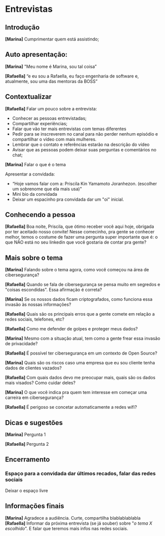 # Entrevistas
<!-- _Esse roteiro é específico para entrevista. Fiquem a vontade para customizar as perguntas. Sugerimos que, com antecedência, ele seja lido em conjunto e conversado com todas as participantes (entrevistadoras e entrevistadas). Lembrem-se de sempre dar espaço para todos as envolvidas falarem; um jeito de fazer isso é definindo previamente quem fala o quê._  -->

<!-- > Seria interessante falar tudo com o gênero feminino, pois somos uma comunidade que todas as protagonistas são mulheres, além disso estamos falando para outras mulheres da comunidade ou que estão conhecendo e querendo fazer parte. -->

## Introdução 
**[Marina]** Cumprimentar quem está assistindo;

## Auto apresentação:
**[Marina]** "Meu nome é Marina, sou tal coisa” 

**[Rafaella]** “e eu sou a Rafaella, eu faço engenharia de software e, atualmente, sou uma das mentoras da BOSS”

## Contextualizar 
**[Rafaella]** Falar um pouco sobre a entrevista:
- Conhecer as pessoas entrevistadas;
- Compartilhar experiências;
- Falar que vão ter mais entrevistas com temas diferentes
- Pedir para se inscreverem no canal para não perder nenhum episódio e compartilhar o vídeo com mais mulheres. 
- Lembrar que o contato e referências estarão na descrição do vídeo
- Avisar que as pessoas podem deixar suas perguntas e comentários no chat;	

**[Marina]** Falar o que é o tema

Apresentar a convidada:
- “Hoje vamos falar com a: Priscila Kin Yamamoto Joranhezon. (escolher um sobrenome que ela mais usa)"
- Mini bio da convidada
- Deixar um espacinho pra convidada dar um "oi" inicial.

## Conhecendo a pessoa

**[Rafaella]** Boa noite, Priscila, que ótimo receber você aqui hoje, obrigada por ter aceitado nosso convite! Nesse comecinho, pra gente se conhecer melhor, temos o costume de fazer uma pergunta super importante que é: o que NÃO está no seu linkedin que você gostaria de contar pra gente? 

## Mais sobre o tema
**[Marina]** Falando sobre o tema agora, como você começou na área de cibersegurança?

**[Rafaella]** Quando se fala de cibersegurança se pensa muito em segredos e "coisas escondidas". Essa afirmação é correta?

**[Marina]** Se os nossos dados ficam criptografados, como funciona essa invasão às nossas informações?

**[Rafaella]** Quais são os principais erros que a gente comete em relação a redes sociais, telefones, etc?


**[Rafaella]** Como me defender de golpes e proteger meus dados?

**[Marina]** Mesmo com a situação atual, tem como a gente frear essa invasão de privacidade?

**[Rafaella]** É possível ter cibersegurança em um contexto de Open Source?

**[Marina]** Quais são os riscos caso uma empresa que eu sou cliente tenha dados de clientes vazados?

**[Rafaella]** Com quais dados devo me preocupar mais, quais são os dados mais visados? Como cuidar deles?

**[Marina]** O que você indica pra quem tem interesse em começar uma carreira em cibersegurança?

**[Rafaella]** É perigoso se concetar automaticamente a redes wifi? 

## Dicas e sugestões
**[Marina]** Pergunta 1

**[Rafaella]** Pergunta 2

## Encerramento

### Espaço para a convidada dar últimos recados, falar das redes sociais
Deixar o espaço livre

##  Informações finais

**[Marina]** Agradece a audiência. Curte, compartilha blablablablabla
**[Rafaella]** Informar da próxima entrevista (se já souber) sobre "_o tema X escolhido_". E falar que teremos mais infos nas redes sociais.
